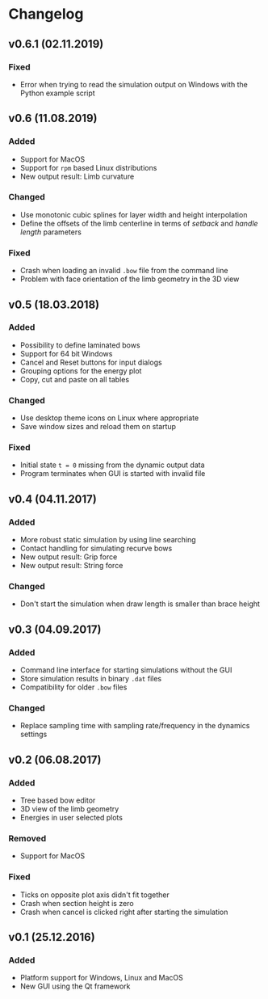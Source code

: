 # Changelog

## v0.6.1 (02.11.2019)

### Fixed
* Error when trying to read the simulation output on Windows with the Python example script

## v0.6 (11.08.2019)

### Added
* Support for MacOS
* Support for `rpm` based Linux distributions
* New output result: Limb curvature

### Changed
* Use monotonic cubic splines for layer width and height interpolation
* Define the offsets of the limb centerline in terms of *setback* and *handle length* parameters

### Fixed
* Crash when loading an invalid `.bow` file from the command line
* Problem with face orientation of the limb geometry in the 3D view

## v0.5 (18.03.2018)

### Added
* Possibility to define laminated bows
* Support for 64 bit Windows
* Cancel and Reset buttons for input dialogs
* Grouping options for the energy plot
* Copy, cut and paste on all tables

### Changed
* Use desktop theme icons on Linux where appropriate
* Save window sizes and reload them on startup

### Fixed
* Initial state `t = 0` missing from the dynamic output data
* Program terminates when GUI is started with invalid file

## v0.4 (04.11.2017)

### Added
* More robust static simulation by using line searching
* Contact handling for simulating recurve bows
* New output result: Grip force
* New output result: String force

### Changed
* Don't start the simulation when draw length is smaller than brace height

## v0.3 (04.09.2017)

### Added
* Command line interface for starting simulations without the GUI
* Store simulation results in binary `.dat` files
* Compatibility for older `.bow` files

### Changed
* Replace sampling time with sampling rate/frequency in the dynamics settings

## v0.2 (06.08.2017)

### Added
* Tree based bow editor
* 3D view of the limb geometry
* Energies in user selected plots

### Removed
* Support for MacOS

### Fixed
* Ticks on opposite plot axis didn't fit together
* Crash when section height is zero
* Crash when cancel is clicked right after starting the simulation

## v0.1 (25.12.2016)

### Added
* Platform support for Windows, Linux and MacOS
* New GUI using the Qt framework
